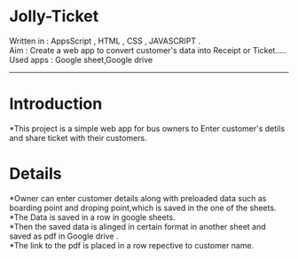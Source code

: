 # Jolly-Ticket
Written in : AppsScript , HTML , CSS , JAVASCRIPT .  <br>
Aim : Create a web app to convert customer's data into Receipt or Ticket.....<br>
Used apps : Google sheet,Google drive<br><hr>

 # Introduction
*This project is a simple web app for bus owners to Enter customer's detils and share ticket with their customers.<br>

# Details
*Owner can enter customer details along with preloaded data such as boarding point and droping point,which is saved in the one of the sheets. <br>
*The Data is saved in a row in google sheets. <br>
*Then the saved data is alinged in certain format in another sheet and saved as pdf in Google drive . <br>
*The link to the pdf is placed in a row repective to customer name.<br>
